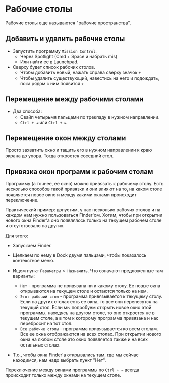 # Рабочие столы

Рабочие столы еще называются "рабочие пространства".

## Добавить и удалить рабочие столы

* Запустить программу `Mission Control`.
  * Через Spotlight (Cmd + Space и набрать mis)
  * Или найти ее в Launchpad.
* Сверху будет список рабочих столов.
  * Чтобы добавить новый, нажать справа сверху значок `+`
  * Чтобы удалить существующий, навестись на него и подождать, пока рядом с ним появится `x`

## Перемещение между рабочими столами

* Два способа:
  * Свайп четырьмя пальцами по трекпаду в нужном направлении.
  * `Ctrl + ◄` или `Ctrl + ►`

## Перемещение окон между столами

Просто захватить окно и тащить его в нужном направлении к краю экрана до упора. Тогда откроется соседний стол.

## Привязка окон программ к рабочим столам

Программу (а точнее, ее окно) можно привязать к рабочему столу. Есть несколько способов такой привязки и они влияют на то, на каком столе появляется новое окно и между какими окнами происходит переключение.

Практический пример: допустим, у нас несколько рабочих столов и на каждом нам нужно пользоваться Finder'ом. Хотим, чтобы при открытии нового окна Finder'а оно появлялось только на текущем рабочем столе и отсутствовало на других.

Для этого:

* Запускаем Finder.

* Щелкаем по нему в Dock двумя пальцами, чтобы показалось контекстное меню.

* Ищем пункт `Параметры > Назначить`. Что означают предложенные там варианты:

  * `Нет` - программа не привязана ни к какому столу. Ее новые окна открываются на текущем столе и остаются только на нем.
  *  `Этот рабочий стол` - программа привязывается к текущему столу. Если на других столах есть ее окна, то все они перенесутся на текущий стол. Если мы попробуем открыть новое окно этой программы, находясь на другом столе, то оно откроется не в текущем столе, а в том к которому программа привязана и нас перебросит на тот стол.
  * `Все рабочие столы` - программа привязывается ко всем столам. Все ее окна отображаются на всех столах. При открытии нового окна на любом столе это окно появляется также и на всех остальных столах.

* Т.о., чтобы окна Finder'а открывались там, где мы сейчас находимся, нам надо выбрать пункт "Нет".

Переключение между окнами программы по `Ctrl + ~` всегда происходит только между окнами на текущем столе.
